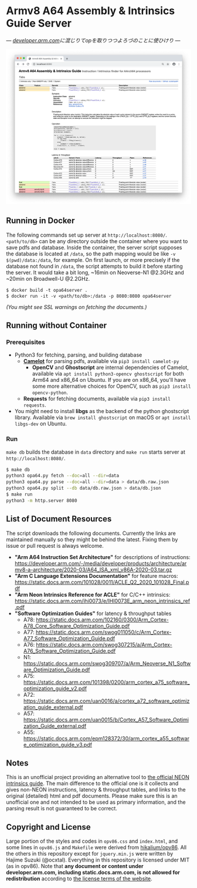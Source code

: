 
# Armv8 A64 Assembly & Intrinsics Guide Server

*— [developer.arm.com](https://developer.arm.com)に混じりてopを取りつつよろづのことに使ひけり —*

![screenshot comes here](./screenshot.png)

## Running in Docker

The following commands set up server at `http://localhost:8080/`.  `<path/to/db>` can be any directory outside the container where you want to save pdfs and database. Inside the container, the server script supposes the database is located at `/data`, so the path mapping would be like `-v $(pwd)/data:/data`, for example. On first launch, or more precisely if the database not found in `/data`, the script attempts to build it before starting the server. It would take a bit long, ~16min on Neoverse-N1 @2.3GHz and ~20min on Broadwell-U @2.2GHz.

```
$ docker build -t opa64server .
$ docker run -it -v <path/to/db>:/data -p 8080:8080 opa64server
```

*(You might see SSL warnings on fetching the documents.)*

## Running without Container

### Prerequisites

* Python3 for fetching, parsing, and building database
  * **[Camelot](https://github.com/camelot-dev/camelot)** for parsing pdfs, available via `pip3 install camelot-py`
    * **OpenCV** and **Ghostscript** are internal dependencies of Camelot, available via `apt install python3-opencv ghostscript` for both Arm64 and x86\_64 on Ubuntu. If you are on x86\_64, you'll have some more alternative choices for OpenCV, such as `pip3 install opencv-python`.
  * **Requests** for fetching documents, available via `pip3 install requests`.
* You might need to install **libgs** as the backend of the python ghostscript library. Available via `brew install ghostscript` on macOS or `apt install libgs-dev` on Ubuntu.

### Run

`make db` builds the database in `data` directory and `make run` starts server at `http://localhost:8080/`.

```bash
$ make db
python3 opa64.py fetch --doc=all --dir=data
python3 opa64.py parse --doc=all --dir=data > data/db.raw.json
python3 opa64.py split --db data/db.raw.json > data/db.json
$ make run
python3 -m http.server 8080
```

## List of Document Resources

The script downloads the following documents. Currently the links are maintained manually so they might be behind the latest. Fixing them by issue or pull request is always welcome.

* **"Arm A64 Instruction Set Architecture"** for descriptions of instructions: https://developer.arm.com/-/media/developer/products/architecture/armv8-a-architecture/2020-03/A64_ISA_xml_v86A-2020-03.tar.gz
* **"Arm C Language Extensions Documentation"** for feature macros: https://static.docs.arm.com/101028/0011/ACLE_Q2_2020_101028_Final.pdf
* **"Arm Neon Intrinsics Reference for ACLE"** for C/C++ intrinsics: https://static.docs.arm.com/ihi0073/e/IHI0073E_arm_neon_intrinsics_ref.pdf
* **"Software Optimization Guides"** for latency & throughput tables
  * A78: https://static.docs.arm.com/102160/0300/Arm_Cortex-A78_Core_Software_Optimization_Guide.pdf
  * A77: https://static.docs.arm.com/swog011050/c/Arm_Cortex-A77_Software_Optimization_Guide.pdf
  * A76: https://static.docs.arm.com/swog307215/a/Arm_Cortex-A76_Software_Optimization_Guide.pdf
  * N1: https://static.docs.arm.com/swog309707/a/Arm_Neoverse_N1_Software_Optimization_Guide.pdf
  * A75: https://static.docs.arm.com/101398/0200/arm_cortex_a75_software_optimization_guide_v2.pdf
  * A72: https://static.docs.arm.com/uan0016/a/cortex_a72_software_optimization_guide_external.pdf
  * A57: https://static.docs.arm.com/uan0015/b/Cortex_A57_Software_Optimization_Guide_external.pdf
  * A55: https://static.docs.arm.com/epm128372/30/arm_cortex_a55_software_optimization_guide_v3.pdf

## Notes

This is an unofficial project providing an alternative tool to [the official NEON intrinsics guide](https://developer.arm.com/architectures/instruction-sets/simd-isas/neon/intrinsics). The main difference to the official one is it collects and gives non-NEON instructions, latency & throughput tables, and links to the original (detailed) html and pdf documents. Please make sure this is an unofficial one and not intended to be used as primary information, and the parsing result is not guaranteed to be correct.

## Copyright and License

Large portion of the styles and codes in `opv86.css` and `index.html`, and some lines in `opv86.js` and `Makefile` were derived from [hikalium/opv86](https://github.com/hikalium/opv86). All the others in this repository except for `jquery.min.js` were written by Hajime Suzuki (@ocxtal). Everything in this repository is licensed under MIT (as in opv86). Note that **any document or content under developer.arm.com, including static.docs.arm.com, is not allowed for redistribution** according to [the license terms of the website](https://www.arm.com/en/company/policies/terms-and-conditions#our-content).

